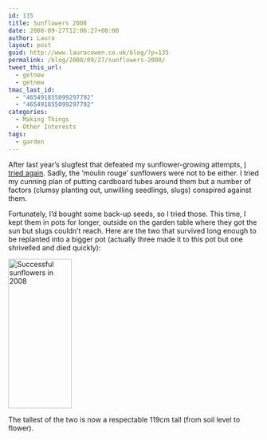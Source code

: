 ```yaml
---
id: 135
title: Sunflowers 2008
date: 2008-09-27T12:06:27+00:00
author: Laura
layout: post
guid: http://www.lauracowen.co.uk/blog/?p=135
permalink: /blog/2008/09/27/sunflowers-2008/
tweet_this_url:
  - getnew
  - getnew
tmac_last_id:
  - "465491855099297792"
  - "465491855099297792"
categories:
  - Making Things
  - Other Interests
tags:
  - garden
---
```

<p class="mceTemp">
  After last year&#8217;s slugfest that defeated my sunflower-growing attempts, <a title="My Sunflowers blog post" href="http://www.lauracowen.co.uk/blog/2008/04/06/sunflowers/" target="_self">I tried again</a>. Sadly, the &#8216;moulin rouge&#8217; sunflowers were not to be either. I tried my cunning plan of putting cardboard tubes around them but a number of factors (clumsy planting out, unwilling seedlings, slugs) conspired against them.
</p>

<p class="mceTemp">
  Fortunately, I&#8217;d bought some back-up seeds, so I tried those. This time, I kept them in pots for longer, outside on the garden table where they got the sun but slugs couldn&#8217;t reach. Here are the two that survived long enough to be replanted into a bigger pot (actually three made it to this pot but one shrivelled and died quickly):
</p>

[<img class="size-medium wp-image-136 alignnone" title="Sunflowers 2008" src="http://www.lauracowen.co.uk/blog/wp-content/uploads/2008/09/img_3323-127x300.jpg" alt="Successful sunflowers in 2008" width="127" height="300" />](http://lauracowen.co.uk/blog/wp-content/uploads/2008/09/img_3323.jpg)

The tallest of the two is now a respectable 119cm tall (from soil level to flower).
